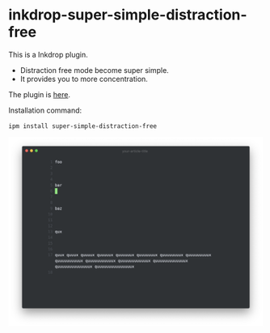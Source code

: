 # inkdrop-super-simple-distraction-free

This is a Inkdrop plugin.
- Distraction free mode become super simple.
- It provides you to more concentration.

The plugin is [here](https://my.inkdrop.app/plugins/super-simple-distraction-free).

Installation command:
```
ipm install super-simple-distraction-free
```

![image](./image.png)

